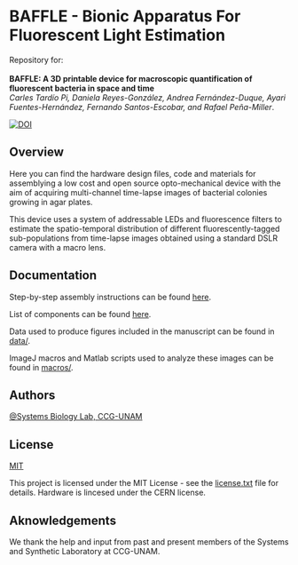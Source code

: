 
# BAFFLE - Bionic Apparatus For Fluorescent Light Estimation

Repository for: <br><br>
**BAFFLE: A 3D printable device for macroscopic quantification of fluorescent bacteria in space and time**<br>
_Carles Tardío Pi, Daniela Reyes-González, Andrea Fernández-Duque, Ayari Fuentes-Hernández, Fernando Santos-Escobar, and Rafael Peña-Miller_.

[![DOI](https://zenodo.org/badge/274222088.svg)](https://zenodo.org/badge/latestdoi/274222088)

## Overview

Here you can find the hardware design files, code and materials for assemblying a low cost and open source opto-mechanical device with the aim of acquiring multi-channel time-lapse images of bacterial colonies growing in agar plates.  

This device uses a system of addressable LEDs and fluorescence filters to estimate the spatio-temporal distribution of different fluorescently-tagged sub-populations from time-lapse images obtained using a standard DSLR camera with a macro lens.

## Documentation

Step-by-step assembly instructions can be found [here](http://www.penamiller.com/lab/baffle/).<br>

List of components can be found [here](https://penamiller.com/lab/baffle/XLS/BAFFLEdoc_parts.xlsx).

Data used to produce figures included in the manuscript can be found in [data/](data/). 

ImageJ macros and Matlab scripts used to analyze these images can be found in [macros/](macros/).

## Authors

[@Systems Biology Lab, CCG-UNAM](https://github.com/ccg-esb-lab)


## License

[MIT](https://choosealicense.com/licenses/mit/)

This project is licensed under the MIT License - see the [license.txt](../license.txt) file for details. Hardware is lincesed under the CERN license.


## Aknowledgements

We thank the help and input from past and present members of the Systems and Synthetic Laboratory at CCG-UNAM.
